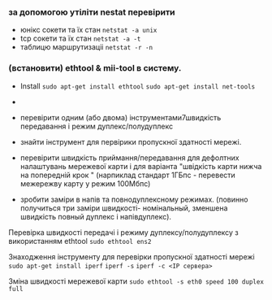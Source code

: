 ### за допомогою утіліти nestat перевірити

* юнікс сокети та їх стан
`netstat -a unix`
* tcp сокети та їх стан
`netstat -a -t`
* таблицю маршрутизаціі
`netstat -r -n`

### (встановити) ethtool & mii-tool в систему.

* Install `sudo apt-get install ethtool`  `sudo apt-get install net-tools`
* 

* перевірити одним (або двома) інструментами7швидкість передавання і режим дуплекс/полудуплекс
* знайти інструмент для первірики пропускної здатності мережі.
* перевірити швидкість приймання/передавання для дефолтних налаштувань мережевої карти і для варіанта "швідкість карти
  нижча на попередній крок " (нарпиклад стандарт 1ГБпс - перевести межережву карту у режим 100Мбпс)
* зробити заміри в напів та повнодуплексному режимах. (повинно получиться три заміри швидкості- номінальный, зменшена
  швидкість повный дуплекс і напівдуплекс).

Перевірка швидкості передачі і режиму дуплексу/полудуплексу з використанням  ethtool `sudo ethtool ens2`

Знаходження інструменту для перевірки пропускної здатності мережі  `sudo apt-get install iperf`
`iperf -s`
`iperf -c <IP сервера>`


Зміна швидкості мережевої карти `sudo ethtool -s eth0 speed 100 duplex full`